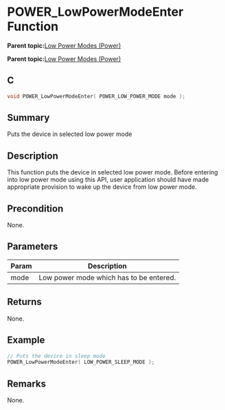 # POWER\_LowPowerModeEnter Function

**Parent topic:**[Low Power Modes \(Power\)](GUID-DD684FA8-1232-40DE-931B-5F99EF766752.md)

**Parent topic:**[Low Power Modes \(Power\)](GUID-E9B62E77-7033-44DD-BDB2-16E93E627057.md)

## C

```c
void POWER_LowPowerModeEnter( POWER_LOW_POWER_MODE mode );
```

## Summary

Puts the device in selected low power mode

## Description

This function puts the device in selected low power mode. Before entering<br />into low power mode using this API, user application should have made<br />appropriate provision to wake up the device from low power mode.

## Precondition

None.

## Parameters

|Param|Description|
|-----|-----------|
|mode|Low power mode which has to be entered.|

## Returns

None.

## Example

```c
// Puts the device in sleep mode
POWER_LowPowerModeEnter( LOW_POWER_SLEEP_MODE );
```

## Remarks

None.

